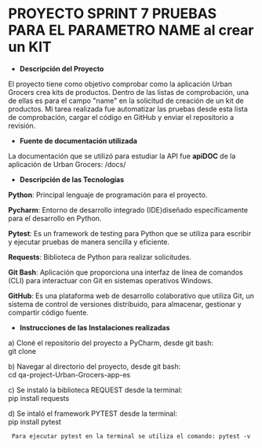 # PROYECTO SPRINT 7 PRUEBAS PARA EL PARAMETRO NAME al crear un KIT

- **Descripción del Proyecto**

 El proyecto tiene como objetivo comprobar como la aplicación Urban Grocers crea kits de productos. Dentro de las listas de comprobación,
 una de ellas es para el campo "name" en la solicitud de creación de un kit de productos. Mi tarea realizada fue automatizar las pruebas desde esta lista de comprobación, cargar el código en GitHub y enviar el repositorio a revisión.



- **Fuente de documentación utilizada**

La documentación que se utilizó para estudiar la API fue **apiDOC** de la aplicación de Urban Grocers: 
<the url of the launched server>/docs/ 



- **Descripción de las Tecnologías**

**Python**: Principal lenguaje de programación para el proyecto. 

**Pycharm**: Entorno de desarrollo integrado (IDE)diseñado específicamente para el desarrollo en Python.

**Pytest**: Es un framework de testing para Python que se utiliza para escribir y ejecutar pruebas de manera sencilla y eficiente.

**Requests**: Biblioteca de Python para realizar solicitudes.

**Git Bash**: Aplicación que proporciona una interfaz de línea de comandos (CLI) para interactuar con Git en sistemas operativos Windows.

**GitHub**: Es una plataforma web de desarrollo colaborativo que utiliza Git, un sistema de control de versiones distribuido, para almacenar, gestionar y compartir código fuente.



- **Instrucciones de las Instalaciones realizadas**
   
a) Cloné el repositorio del proyecto a PyCharm, desde git bash:\
     git clone <URL DEL REPOSITORIO>

b) Navegar al directorio del proyecto, desde git bash:\
     cd qa-project-Urban-Grocers-app-es

c) Se instaló la biblioteca REQUEST desde la terminal:\
     pip install requests

d) Se intaló el framework PYTEST desde la terminal:\
     pip install pytest

     Para ejecutar pytest en la terminal se utiliza el comando: pytest -v


 